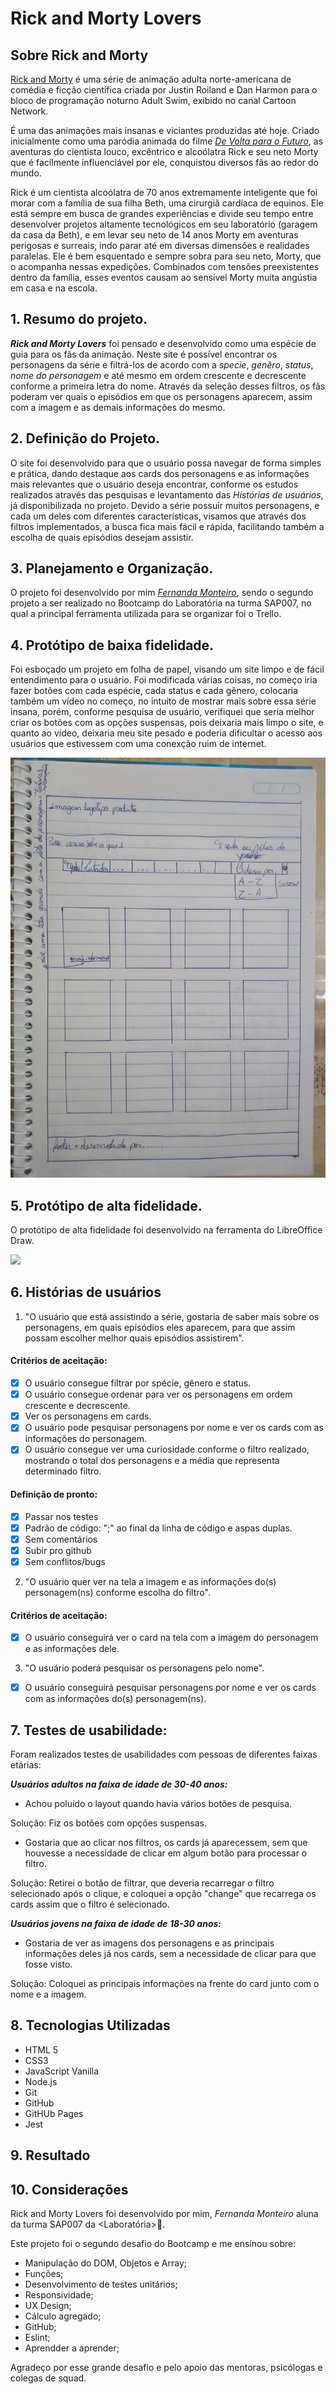 # Rick and Morty Lovers

## Sobre Rick and Morty

[Rick and Morty](https://pt.wikipedia.org/wiki/Rick_and_Morty) é uma série de animação adulta norte-americana de comédia e ficção científica criada por Justin Roiland e Dan Harmon para o bloco de programação noturno Adult Swim, exibido no canal Cartoon Network.

É uma das animações mais insanas e viciantes produzidas até hoje. Criado inicialmente como uma paródia animada do filme [_De Volta para o Futuro_](https://pt.wikipedia.org/wiki/Back_to_the_Future), as aventuras do cientista louco, excêntrico e alcoólatra Rick e seu neto Morty que é facílmente influenciável por ele, conquistou diversos fãs ao redor do mundo.

Rick é um cientista alcoólatra de 70 anos extremamente inteligente que foi morar com a família de sua filha Beth, uma cirurgiã cardíaca de equinos. Ele está sempre em busca de grandes experiências e divide seu tempo entre desenvolver projetos altamente tecnológicos em seu laboratório (garagem da casa da Beth), e em levar seu neto de 14 anos Morty em aventuras perigosas e surreais, indo parar até em diversas dimensões e realidades paralelas. Ele é bem esquentado e sempre sobra para seu neto, Morty, que o acompanha nessas expedições. Combinados com tensões preexistentes dentro da família, esses eventos causam ao sensível Morty muita angústia em casa e na escola.

## 1. Resumo do projeto.

**_Rick and Morty Lovers_** foi pensado e desenvolvido como uma espécie de guia para os fãs da animação. Neste site é possível encontrar os personagens da série e filtrá-los de acordo com a _specie_, _genêro_, _status_, _nome do personagem_ e até mesmo em ordem crescente e decrescente conforme a primeira letra do nome. Através da seleção desses filtros, os fãs poderam ver quais o episódios em que os personagens aparecem, assim com a imagem e as demais informações do mesmo.

## 2. Definição do Projeto.

O site foi desenvolvido para que o usuário possa navegar de forma simples e prática, dando destaque aos cards dos personagens e as informações mais relevantes que o usuário deseja encontrar, conforme os estudos realizados através das pesquisas e levantamento das _Histórias de usuários_, já disponibilizada no projeto. Devido a série possuir muitos personagens, e cada um deles com diferentes características, visamos que através dos filtros implementados, a busca fica mais fácil e rápida, facilitando também a escolha de quais episódios desejam assistir.

## 3. Planejamento e Organização.

O projeto foi desenvolvido por mim [_Fernanda Monteiro_](https://github.com/Fe-Monteiro), sendo o segundo projeto a ser realizado no Bootcamp do Laboratória na turma SAP007, no qual a principal ferramenta utilizada para se organizar foi o Trello.

## 4. Protótipo de baixa fidelidade.

Foi esboçado um projeto em folha de papel, visando um site limpo e de fácil entendimento para o usuário. Foi modificada várias coisas, no começo iria fazer botões com cada espécie, cada status e cada gẽnero, colocaria também um vídeo no começo, no intuíto de mostrar mais sobre essa série insana, porém, conforme pesquisa de usuário, verifiquei que seria melhor criar os botões com as opções suspensas, pois deixaria mais limpo o site, e quanto ao vídeo, deixaria meu site pesado e poderia dificultar o acesso aos usuários que estivessem com uma conexção ruim de internet.

<img src="protótipoBaixa.jpg">

## 5. Protótipo de alta fidelidade.

O protótipo de alta fidelidade foi desenvolvido na ferramenta do LibreOffice Draw.

<img src="protótipoFidelizado.png">

## 6. Histórias de usuários

1. "O usuário que está assistindo a série, gostaria de saber mais sobre os personagens, em quais episódios eles aparecem, para que assim possam escolher melhor quais episódios assistirem".

#### Critérios de aceitação:
- [x] O usuário consegue filtrar por spécie, gênero e status.
- [x] O usuário consegue ordenar para ver os personagens em ordem crescente e decrescente.
- [x] Ver os personagens em cards.
- [x] O usuário pode pesquisar personagens por nome e ver os cards com as informações do personagem.
- [x] O usuário consegue ver uma curiosidade conforme o filtro realizado, mostrando o total dos personagens e a média que representa determinado filtro.

#### Definição de pronto:

- [x] Passar nos testes
- [x] Padrão de código: ";" ao final da linha de código e aspas duplas.
- [x] Sem comentários
- [x] Subir pro github
- [x] Sem conflitos/bugs

2. "O usuário quer ver na tela a imagem e as informações do(s) personagem(ns) conforme escolha do filtro".

#### Critérios de aceitação:
- [x] O usuário conseguirá ver o card na tela com a imagem do personagem e as informações dele.

3. "O usuário poderá pesquisar os personagens pelo nome".
- [x] O usuário conseguirá pesquisar personagens por nome e ver os cards com as informações do(s) personagem(ns).

## 7. Testes de usabilidade:
Foram realizados testes de usabilidades com pessoas de diferentes faixas etárias:

***Usuários adultos na faixa de idade de 30-40 anos:***
- Achou poluído o layout quando havia vários botões de pesquisa.

Solução: Fiz os botões com opções suspensas.

- Gostaria que ao clicar nos filtros, os cards já aparecessem, sem que houvesse a necessidade de clicar em algum botão para processar o filtro.

Solução: Retirei o botão de filtrar, que deveria recarregar o filtro selecionado após o clique, e coloquei a opção "change" que recarrega os cards assim que o filtro é selecionado.

***Usuários jovens na faixa de idade de 18-30 anos:***
- Gostaria de ver as imagens dos personagens e as principais informações deles já nos cards, sem a necessidade de clicar para que fosse visto.

Solução: Coloquei as principais informações na frente do card junto com o nome e a imagem.

## 8. Tecnologias Utilizadas
- HTML 5
- CSS3
- JavaScript Vanilla
- Node.js
- Git
- GitHub
- GitHUb Pages
- Jest

## 9. Resultado

## 10. Considerações

Rick and Morty Lovers foi desenvolvido por mim, _Fernanda Monteiro_ aluna da turma SAP007 da <Laboratória>&#128155;.

Este projeto foi o segundo desafio do Bootcamp e me ensinou sobre:
- Manipulação do DOM, Objetos e Array;
- Funções;
- Desenvolvimento de testes unitários;
- Responsividade;
- UX Design;
- Cálculo agregado;
- GitHub;
- Eslint;
- Aprendder a aprender;

Agradeço por esse grande desafio e pelo apoio das mentoras, psicólogas e colegas de squad.
